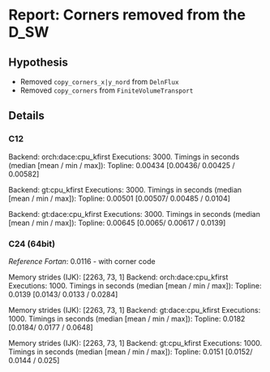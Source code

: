 # Report: Corners removed from the D_SW

## Hypothesis

- Removed `copy_corners_x|y_nord` from `DelnFlux`
- Removed `copy_corners` from `FiniteVolumeTransport`

## Details

### C12

Backend: orch:dace:cpu_kfirst
Executions: 3000.
Timings in seconds (median [mean / min / max]):
  Topline: 0.00434 [0.00436/ 0.00425 / 0.00582]

Backend: gt:cpu_kfirst
Executions: 3000.
Timings in seconds (median [mean / min / max]):
  Topline: 0.00501 [0.00507/ 0.00485 / 0.0104]
  
Backend: gt:dace:cpu_kfirst
Executions: 3000.
Timings in seconds (median [mean / min / max]):
  Topline: 0.00645 [0.0065/ 0.00617 / 0.0139]

### C24 (64bit)

_Reference Fortan_: 0.0116 - with corner code

Memory strides (IJK): [2263, 73, 1]
Backend: orch:dace:cpu_kfirst
Executions: 1000.
Timings in seconds (median [mean / min / max]):
  Topline: 0.0139 [0.0143/ 0.0133 / 0.0284]

Memory strides (IJK): [2263, 73, 1]
Backend: gt:dace:cpu_kfirst
Executions: 1000.
Timings in seconds (median [mean / min / max]):
  Topline: 0.0182 [0.0184/ 0.0177 / 0.0648]

Memory strides (IJK): [2263, 73, 1]
Backend: gt:cpu_kfirst
Executions: 1000.
Timings in seconds (median [mean / min / max]):
  Topline: 0.0151 [0.0152/ 0.0144 / 0.025]
